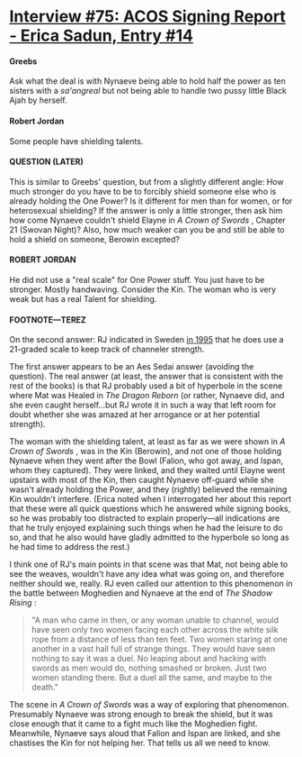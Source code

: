 # [Interview #75: ACOS Signing Report - Erica Sadun, Entry #14](https://www.theoryland.com/intvmain.php?i=75#14)

#### Greebs

Ask what the deal is with Nynaeve being able to hold half the power as ten sisters with a
*sa'angreal*
but not being able to handle two pussy little Black Ajah by herself.

#### Robert Jordan

Some people have shielding talents.

#### QUESTION (LATER)

This is similar to Greebs' question, but from a slightly different angle: How much stronger do you have to be to forcibly shield someone else who is already holding the One Power? Is it different for men than for women, or for heterosexual shielding? If the answer is only a little stronger, then ask him how come Nynaeve couldn't shield Elayne in
*A Crown of Swords*
, Chapter 21 (Swovan Night)? Also, how much weaker can you be and still be able to hold a shield on someone, Berowin excepted?

#### ROBERT JORDAN

He did not use a "real scale" for One Power stuff. You just have to be stronger. Mostly handwaving. Consider the Kin. The woman who is very weak but has a real Talent for shielding.

#### FOOTNOTE—TEREZ

On the second answer: RJ indicated in Sweden
[in 1995](http://www.theoryland.com/intvmain.php?i=60#21)
that he does use a 21-graded scale to keep track of channeler strength.

The first answer appears to be an Aes Sedai answer (avoiding the question). The real answer (at least, the answer that is consistent with the rest of the books) is that RJ probably used a bit of hyperbole in the scene where Mat was Healed in
*The Dragon Reborn*
(or rather, Nynaeve did, and she even caught herself...but RJ wrote it in such a way that left room for doubt whether she was amazed at her arrogance or at her potential strength).

The woman with the shielding talent, at least as far as we were shown in
*A Crown of Swords*
, was in the Kin (Berowin), and not one of those holding Nynaeve when they went after the Bowl (Falion, who got away, and Ispan, whom they captured). They were linked, and they waited until Elayne went upstairs with most of the Kin, then caught Nynaeve off-guard while she wasn't already holding the Power, and they (rightly) believed the remaining Kin wouldn't interfere. (Erica noted when I interrogated her about this report that these were all quick questions which he answered while signing books, so he was probably too distracted to explain properly—all indications are that he truly enjoyed explaining such things when he had the leisure to do so, and that he also would have gladly admitted to the hyperbole so long as he had time to address the rest.)

I think one of RJ's main points in that scene was that Mat, not being able to see the weaves, wouldn't have any idea what was going on, and therefore neither should we, really. RJ even called our attention to this phenomenon in the battle between Moghedien and Nynaeve at the end of
*The Shadow Rising*
:

> "A man who came in then, or any woman unable to channel, would have seen only two women facing each other across the white silk rope from a distance of less than ten feet. Two women staring at one another in a vast hall full of strange things. They would have seen nothing to say it was a duel. No leaping about and hacking with swords as men would do, nothing smashed or broken. Just two women standing there. But a duel all the same, and maybe to the death."

The scene in
*A Crown of Swords*
was a way of exploring that phenomenon. Presumably Nynaeve was strong enough to break the shield, but it was close enough that it came to a fight much like the Moghedien fight. Meanwhile, Nynaeve says aloud that Falion and Ispan are linked, and she chastises the Kin for not helping her. That tells us all we need to know.

